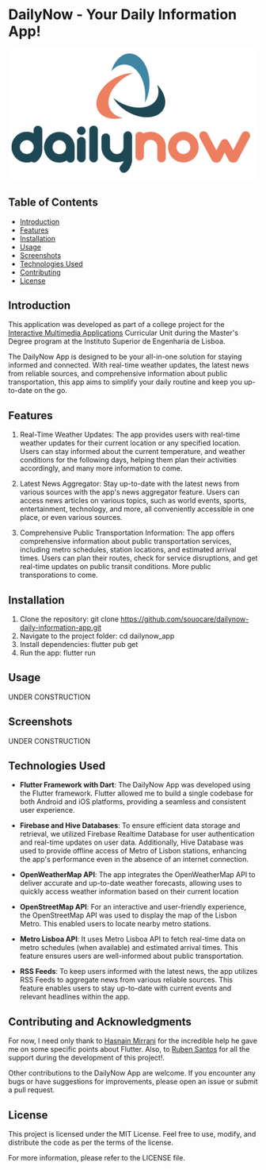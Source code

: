 # DailyNow - Your Daily Information App!

![DailyNow Icon](https://github.com/souocare/dailynow-daily-information-app/blob/main/assets/logoapp.png?raw=true)

## Table of Contents
- [Introduction](#introduction)
- [Features](#features)
- [Installation](#installation)
- [Usage](#usage)
- [Screenshots](#screenshots)
- [Technologies Used](#technologies-used)
- [Contributing](#contributing)
- [License](#license)

## Introduction
This application was developed as part of a college project for the [Interactive Multimedia Applications](https://www.isel.pt/en/meim/interactive-multimedia-applications) Curricular Unit during the Master's Degree program at the Instituto Superior de Engenharia de Lisboa.

The DailyNow App is designed to be your all-in-one solution for staying informed and connected. With real-time weather updates, the latest news from reliable sources, and comprehensive information about public transportation, this app aims to simplify your daily routine and keep you up-to-date on the go.

## Features
1. Real-Time Weather Updates: 
The app provides users with real-time weather updates for their current location or any specified location. Users can stay informed about the current temperature, and weather conditions for the following days, helping them plan their activities accordingly, and many more information to come.

2. Latest News Aggregator:
Stay up-to-date with the latest news from various sources with the app's news aggregator feature. Users can access news articles on various topics, such as world events, sports, entertainment, technology, and more, all conveniently accessible in one place, or even various sources.

3. Comprehensive Public Transportation Information:
The app offers comprehensive information about public transportation services, including metro schedules, station locations, and estimated arrival times. Users can plan their routes, check for service disruptions, and get real-time updates on public transit conditions. More public transporations to come.

## Installation
1. Clone the repository: git clone https://github.com/souocare/dailynow-daily-information-app.git
2. Navigate to the project folder: cd dailynow_app
3. Install dependencies: flutter pub get
4. Run the app: flutter run

## Usage
UNDER CONSTRUCTION

## Screenshots
UNDER CONSTRUCTION

## Technologies Used
- **Flutter Framework with Dart**: The DailyNow App was developed using the Flutter framework. Flutter allowed me to build a single codebase for both Android and iOS platforms, providing a seamless and consistent user experience.

- **Firebase and Hive Databases**: To ensure efficient data storage and retrieval, we utilized Firebase Realtime Database for user authentication and real-time updates on user data. Additionally, Hive Database was used to provide offline access of Metro of Lisbon stations, enhancing the app's performance even in the absence of an internet connection.

- **OpenWeatherMap API**: The app integrates the OpenWeatherMap API to deliver accurate and up-to-date weather forecasts, allowing uses to quickly access weather information based on their current location

- **OpenStreetMap API**: For an interactive and user-friendly experience, the OpenStreetMap API was used to display the map of the Lisbon Metro. This enabled users to locate nearby metro stations.

- **Metro Lisboa API**: It uses Metro Lisboa API to fetch real-time data on metro schedules (when available) and estimated arrival times. This feature ensures users are well-informed about public transportation.

 - **RSS Feeds**: To keep users informed with the latest news, the app utilizes RSS Feeds to aggregate news from various reliable sources. This feature enables users to stay up-to-date with current events and relevant headlines within the app.

## Contributing and Acknowledgments
For now, I need only thank to [Hasnain Mirrani](https://github.com/Hasnain-Mirrani07) for the incredible help he gave me on some specific points about Flutter. Also, to [Ruben Santos](https://github.com/rubenAlbuquerque) for all the support during the development of this project!.

Other contributions to the DailyNow App are welcome. If you encounter any bugs or have suggestions for improvements, please open an issue or submit a pull request.

## License
This project is licensed under the MIT License. Feel free to use, modify, and distribute the code as per the terms of the license.

For more information, please refer to the LICENSE file.